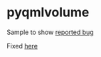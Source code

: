 # pyqmlvolume

Sample to show [reported bug](https://bugreports.qt.io/browse/PYSIDE-1362)

Fixed [here](https://codereview.qt-project.org/c/pyside/pyside-setup/+/349134)
